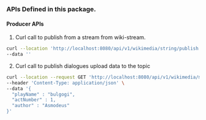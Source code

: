 ### APIs Defined in this package.

#### Producer APIs

1. Curl call to publish from a stream from wiki-stream.
```bash
curl --location 'http://localhost:8080/api/v1/wikimedia/string/publish' \
--data ''
```

2. Curl call to publish dialogues upload data to the topic 
```bash
curl --location --request GET 'http://localhost:8080/api/v1/wikimedia/metadata/publish' \
--header 'Content-Type: application/json' \
--data '{
  "playName" : "bulgogi",
  "actNumber" : 1,
  "author" : "Asmodeus"
}'
```